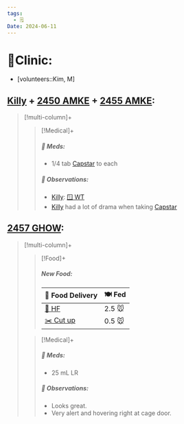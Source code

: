 ```yaml
---
tags:
  - 🗒️
Date: 2024-06-11
---
```


# 🏥Clinic:
- [volunteers::Kim, M]

## [Killy](../RARE%20Birds/Ed%20Birds/Killy.md) + [2450 AMKE](../RARE%20Birds/2450%20AMKE.md) + [2455 AMKE](../RARE%20Birds/2455%20AMKE.md):
> [!multi-column]+
>
>> [!Medical]+
>> ##### 💊 Meds:
>> - 1/4 tab [Capstar](../Admin/Codes/Medication/Capstar.md) to each
>>
>> ##### 🔭 Observations:
>> - [Killy](../RARE%20Birds/Ed%20Birds/Killy.md): [🪟 WT](../Admin/Codes/Window%20time.md)
>> - [Killy](../RARE%20Birds/Ed%20Birds/Killy.md) had a lot of drama when taking [Capstar](../Admin/Codes/Medication/Capstar.md)

## [2457 GHOW](../RARE%20Birds/2457%20GHOW.md):
> [!multi-column]+
>
>> [!Food]+
>> ##### New Food:
>> |🚚 Food Delivery| 🍽️ Fed|
>> |---|---|
>>|[🫱 HF](../Admin/Codes/Handfed.md)|2.5 🐭|
>>|[✂️ Cut up](../Admin/Codes/Cut%20up.md)|0.5 🐭|
>
>> [!Medical]+
>> ##### 💊 Meds:
>> - 25 mL LR
>>
>> ##### 🔭 Observations:
>> - Looks great.
>> - Very alert and hovering right at cage door.
